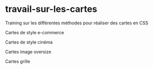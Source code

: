 # travail-sur-les-cartes

Training sur les différentes méthodes pour réaliser des cartes en CSS

Cartes de style e-commerce

Cartes de style cinéma

Cartes image oversize

Cartes grille
